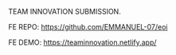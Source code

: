 TEAM INNOVATION SUBMISSION.

FE REPO: https://github.com/EMMANUEL-07/eoi

FE DEMO: https://teaminnovation.netlify.app/

